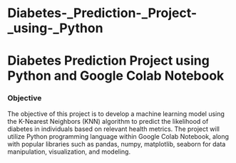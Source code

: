 # Diabetes-_Prediction-_Project-_using-_Python
<h1>Diabetes Prediction Project using Python and Google Colab Notebook</h1>

<h3>Objective</h3>

The objective of this project is to develop a machine learning model using the K-Nearest Neighbors (KNN) algorithm to predict the likelihood of diabetes in individuals based on relevant health metrics. The project will utilize Python programming language within Google Colab Notebook, along with popular libraries such as pandas, numpy, matplotlib, seaborn for data manipulation, visualization, and modeling.
